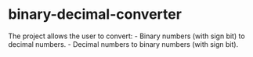# binary-decimal-converter
The project allows the user to convert:  - Binary numbers (with sign bit) to decimal numbers. - Decimal numbers to binary numbers (with sign bit).
